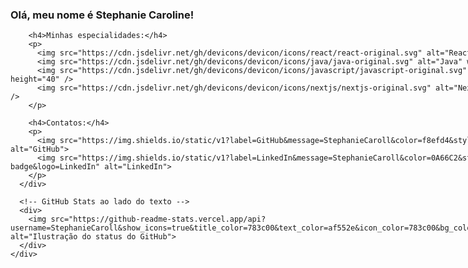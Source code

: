 <div style="display: flex; align-items: flex-start; gap: 20px;">

  <!-- Coluna da esquerda (texto + stats) -->
  <div style="width: 60%;">
    <div style="display: flex; align-items: center; gap: 20px;">
      <div>
        <h3>Olá, meu nome é <strong>Stephanie Caroline!</strong></h3>

        <h4>Minhas especialidades:</h4>
        <p>
          <img src="https://cdn.jsdelivr.net/gh/devicons/devicon/icons/react/react-original.svg" alt="React" width="40" height="40" /> 
          <img src="https://cdn.jsdelivr.net/gh/devicons/devicon/icons/java/java-original.svg" alt="Java" width="40" height="40" /> 
          <img src="https://cdn.jsdelivr.net/gh/devicons/devicon/icons/javascript/javascript-original.svg" alt="JavaScript" width="40" height="40" /> 
          <img src="https://cdn.jsdelivr.net/gh/devicons/devicon/icons/nextjs/nextjs-original.svg" alt="Next.js" width="40" height="40" />
        </p>

        <h4>Contatos:</h4>
        <p>
          <img src="https://img.shields.io/static/v1?label=GitHub&message=StephanieCaroll&color=f8efd4&style=for-the-badge&logo=GitHub" alt="GitHub">
          <img src="https://img.shields.io/static/v1?label=LinkedIn&message=StephanieCaroll&color=0A66C2&style=for-the-badge&logo=LinkedIn" alt="LinkedIn">
        </p>
      </div>

      <!-- GitHub Stats ao lado do texto -->
      <div>
        <img src="https://github-readme-stats.vercel.app/api?username=StephanieCaroll&show_icons=true&title_color=783c00&text_color=af552e&icon_color=783c00&bg_color=f8efd4&cache_seconds=2300" alt="Ilustração do status do GitHub">
      </div>
    </div>
  </div>

</div>
